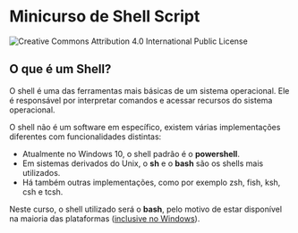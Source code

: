 # Minicurso de Shell Script
![Creative Commons Attribution 4.0 International Public License](https://licensebuttons.net/l/by/4.0/80x15.png)

## O que é um Shell?
O shell é uma das ferramentas mais básicas de um sistema operacional. Ele é 
responsável por interpretar comandos e acessar recursos do sistema operacional.

O shell não é um software em específico, existem várias implementações
diferentes com funcionalidades distintas:

* Atualmente no Windows 10, o shell padrão é o **powershell**. 
* Em sistemas derivados do Unix, o **sh** e o **bash** são os shells mais
utilizados.
* Há também outras implementações, como por exemplo zsh, fish, ksh, csh e tcsh.

Neste curso, o shell utilizado será o **bash**, pelo motivo de estar disponível
na maioria das plataformas ([inclusive no Windows](https://msdn.microsoft.com/en-us/commandline/wsl/about)).
